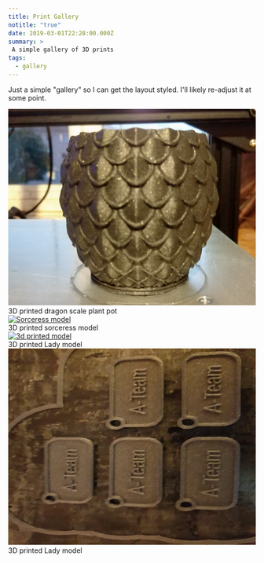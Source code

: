 ```yaml
---
title: Print Gallery
notitle: "true"
date: 2019-03-01T22:28:00.000Z
summary: >
 A simple gallery of 3D prints
tags:
  - gallery
---
```


 Just a simple "gallery" so I can get the layout styled. I'll likely re-adjust it at some point.

<div class="responsive">
  <div class="gallery">
    <a target="_blank" href="/static/img/gallery01/pot.jpg">
      <img src="/static/img/gallery01/pot.jpg" alt="Dragon Scale pot" width="600" height="400">
    </a>
    <div class="desc">3D printed dragon scale plant pot</div>
  </div>
</div>


<div class="responsive">
  <div class="gallery">
    <a target="_blank" href="/static/img/gallery01/sorceress.jpg">
      <img src="/static/img/gallery01/sorceress.jpg" alt="Sorceress model" width="600" height="400">
    </a>
    <div class="desc">3D printed sorceress model</div>
  </div>
</div>



<div class="responsive">
  <div class="gallery">
    <a target="_blank" href="/static/img/gallery01/statue.jpg">
      <img src="/static/img/gallery01/statue.jpg" alt="3d printed model" width="600" height="400">
    </a>
    <div class="desc">3D printed Lady model</div>
  </div>
</div>


<div class="responsive">
  <div class="gallery">
    <a target="_blank" href="/static/img/gallery01/keys.jpg">
      <img src="/static/img/gallery01/keys.jpg" alt="3d printed model" width="600" height="400">
    </a>
    <div class="desc">3D printed Lady model</div>
  </div>
</div>






<div class="clearfix"></div>